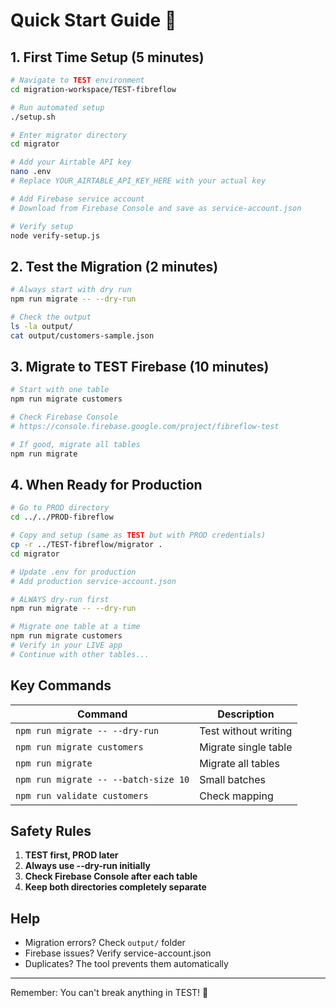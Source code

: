 # Quick Start Guide 🚀

## 1. First Time Setup (5 minutes)

```bash
# Navigate to TEST environment
cd migration-workspace/TEST-fibreflow

# Run automated setup
./setup.sh

# Enter migrator directory
cd migrator

# Add your Airtable API key
nano .env
# Replace YOUR_AIRTABLE_API_KEY_HERE with your actual key

# Add Firebase service account
# Download from Firebase Console and save as service-account.json

# Verify setup
node verify-setup.js
```

## 2. Test the Migration (2 minutes)

```bash
# Always start with dry run
npm run migrate -- --dry-run

# Check the output
ls -la output/
cat output/customers-sample.json
```

## 3. Migrate to TEST Firebase (10 minutes)

```bash
# Start with one table
npm run migrate customers

# Check Firebase Console
# https://console.firebase.google.com/project/fibreflow-test

# If good, migrate all tables
npm run migrate
```

## 4. When Ready for Production

```bash
# Go to PROD directory
cd ../../PROD-fibreflow

# Copy and setup (same as TEST but with PROD credentials)
cp -r ../TEST-fibreflow/migrator .
cd migrator

# Update .env for production
# Add production service-account.json

# ALWAYS dry-run first
npm run migrate -- --dry-run

# Migrate one table at a time
npm run migrate customers
# Verify in your LIVE app
# Continue with other tables...
```

## Key Commands

| Command | Description |
|---------|-------------|
| `npm run migrate -- --dry-run` | Test without writing |
| `npm run migrate customers` | Migrate single table |
| `npm run migrate` | Migrate all tables |
| `npm run migrate -- --batch-size 10` | Small batches |
| `npm run validate customers` | Check mapping |

## Safety Rules

1. **TEST first, PROD later**
2. **Always use --dry-run initially**
3. **Check Firebase Console after each table**
4. **Keep both directories completely separate**

## Help

- Migration errors? Check `output/` folder
- Firebase issues? Verify service-account.json
- Duplicates? The tool prevents them automatically

---
Remember: You can't break anything in TEST! 🧪